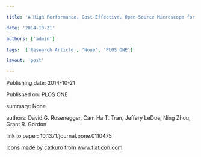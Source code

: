 ---
title: 'A High Performance, Cost-Effective, Open-Source Microscope for Scanning Two-Photon Microscopy that Is Modular and Readily Adaptable'
date: '2014-10-21'
authors: ['admin']
tags:  ['Research Article', 'None', 'PLOS ONE']
layout: 'post'
---
Publishing date: 2014-10-21

Published on: PLOS ONE

summary: None

authors: David G. Rosenegger, Cam Ha T. Tran, Jeffery LeDue, Ning Zhou, Grant R. Gordon

link to paper: 10.1371/journal.pone.0110475

Icons made by <a href="https://www.flaticon.com/free-icon/bookshelves_3576884" title="catkuro">catkuro</a> from <a href="https://www.flaticon.com/" title="Flaticon"> www.flaticon.com</a>